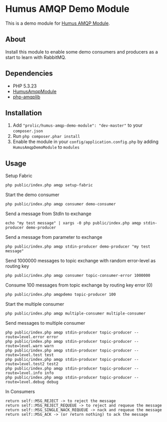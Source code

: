 Humus AMQP Demo Module
=================

This is a demo module for [Humus AMQP Module](https://github.com/prolic/HumusAmqpModule).

About
-----

Install this module to enable some demo consumers and producers as a start to learn with RabbitMQ.

Dependencies
------------

 - PHP 5.3.23
 - [HumusAmqpModule](https://github.com/prolic/HumusAmqpModule)
 - [php-amqplib](https://github.com/videlalvaro/php-amqplib)

Installation
------------

 1.  Add `"prolic/humus-amqp-demo-module": "dev-master"` to your `composer.json`
 2.  Run `php composer.phar install`
 3.  Enable the module in your `config/application.config.php` by adding `HumusAmqpDemoModule` to `modules`

Usage
-----

Setup Fabric

    php public/index.php amqp setup-fabric

Start the demo consumer

    php public/index.php amqp consumer demo-consumer

Send a message from StdIn to exchange

    echo "my test message" | xargs -0 php public/index.php amqp stdin-producer demo-producer

Send a message from parameter to exchange

    php public/index.php amqp stdin-producer demo-producer "my test message"

Send 1000000 messages to topic exchange with random error-level as routing key

    php public/index.php amqp consumer topic-consumer-error 1000000

Consume 100 messages from topic exchange by routing key error (0)

    php public/index.php amqpdemo topic-producer 100

Start the multiple consumer

    php public/index.php amqp multiple-consumer multiple-consumer

Send messages to multiple consumer

    php public/index.php amqp stdin-producer topic-producer --route=level.error error
    php public/index.php amqp stdin-producer topic-producer --route=level.warn warn
    php public/index.php amqp stdin-producer topic-producer --route=level.test test
    php public/index.php amqp stdin-producer topic-producer --route=level.test2 test2
    php public/index.php amqp stdin-producer topic-producer --route=level.info info
    php public/index.php amqp stdin-producer topic-producer --route=level.debug debug

In Consumers

    return self::MSG_REJECT -> to reject the message
    return self::MSG_REJECT_REQUEUE -> to reject and requeue the message
    return self::MSG_SINGLE_NACK_REQUEUE -> nack and requeue the message
    return self::MSG_ACK -> (or return nothing) to ack the message